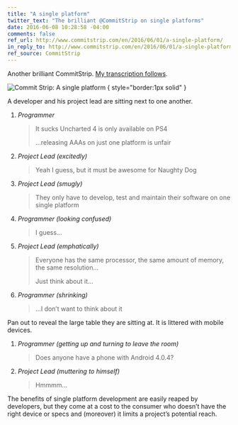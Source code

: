 ```yaml
---
title: "A single platform"
twitter_text: "The brilliant @CommitStrip on single platforms"
date: 2016-06-08 10:28:58 -04:00
comments: false
ref_url: http://www.commitstrip.com/en/2016/06/01/a-single-platform/
in_reply_to: http://www.commitstrip.com/en/2016/06/01/a-single-platform/
ref_source: CommitStrip
---
```


Another brilliant CommitStrip. <a href="#comic-strip-uncharted-4-translated">My transcription follows</a>.

![Commit Strip: A single platform](http://www.commitstrip.com/wp-content/uploads/2016/06/Strip-Uncharted-4-english650-final.jpg) { style="border:1px solid" }

<article id="comic-strip-uncharted-4-transcribed" class="script">

<p class="script__stage-direction">A developer and his project lead are sitting next to one another.</p>

<ol class="script__dialog">
<li class="script__item">
<cite class="script__speaker">Programmer</cite>
<blockquote class="script__statement">
<p>It sucks Uncharted 4 is only available on PS4</p>
<p>…releasing AAAs on just one platform is unfair</p>
</blockquote>
</li>
<li class="script__item">
<cite class="script__speaker">Project Lead <em class="script__speaker__description">(excitedly)</em></cite>
<blockquote class="script__statement">
<p>Yeah I guess, but it must be awesome for Naughty Dog</p>
</blockquote>
</li>
<li class="script__item">
<cite class="script__speaker">Project Lead <em class="script__speaker__description">(smugly)</em></cite>
<blockquote class="script__statement">
<p>They only have to develop, test and maintain their software on one single platform</p>
</blockquote>
</li>
<li class="script__item">
<cite class="script__speaker">Programmer <em class="script__speaker__description">(looking confused)</em></cite>
<blockquote class="script__statement">
<p>I guess…</p>
</blockquote>
</li>
<li class="script__item">
<cite class="script__speaker">Project Lead <em class="script__speaker__description">(emphatically)</em></cite>
<blockquote class="script__statement">
<p>Everyone has the same processor, the same amount of memory, the same resolution…</p>
<p>Just think about it…</p>
</blockquote>
</li>
<li class="script__item">
<cite class="script__speaker">Programmer <em class="script__speaker__description">(shrinking)</em></cite>
<blockquote class="script__statement">
<p>…I don’t want to think about it</p>
</blockquote>
</li>
</ol>

<p class="script__stage-direction">Pan out to reveal the large table they are sitting at. It is littered with mobile devices.</p>

<ol class="script__dialog">
<li class="script__item">
<cite class="script__speaker">Programmer <em class="script__speaker__description">(getting up and turning to leave the room)</em></cite>
<blockquote class="script__statement">
<p>Does anyone have a phone with Android 4.0.4?</p>
</blockquote>
</li>
<li class="script__item">
<cite class="script__speaker">Project Lead <em class="script__speaker__description">(muttering to himself)</em></cite>
<blockquote class="script__statement">
<p>Hmmmm…</p>
</blockquote>
</li>
</ol>

</article>

The benefits of single platform development are easily reaped by developers, but they come at a cost to the consumer who doesn’t have the right device or specs and (moreover) it limits a project’s potential reach.